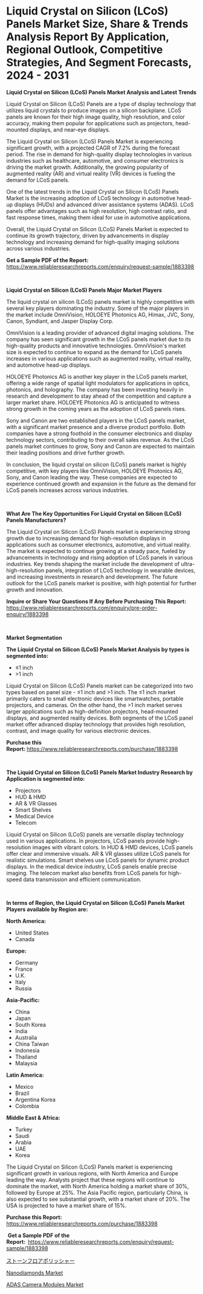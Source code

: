 <p><h1>Liquid Crystal on Silicon (LCoS) Panels Market Size, Share & Trends Analysis Report By Application, Regional Outlook, Competitive Strategies, And Segment Forecasts, 2024 - 2031</h1></p><p><strong>Liquid Crystal on Silicon (LCoS) Panels Market Analysis and Latest Trends</strong></p>
<p><p>Liquid Crystal on Silicon (LCoS) Panels are a type of display technology that utilizes liquid crystals to produce images on a silicon backplane. LCoS panels are known for their high image quality, high resolution, and color accuracy, making them popular for applications such as projectors, head-mounted displays, and near-eye displays.</p><p>The Liquid Crystal on Silicon (LCoS) Panels Market is experiencing significant growth, with a projected CAGR of 7.2% during the forecast period. The rise in demand for high-quality display technologies in various industries such as healthcare, automotive, and consumer electronics is driving the market growth. Additionally, the growing popularity of augmented reality (AR) and virtual reality (VR) devices is fueling the demand for LCoS panels.</p><p>One of the latest trends in the Liquid Crystal on Silicon (LCoS) Panels Market is the increasing adoption of LCoS technology in automotive head-up displays (HUDs) and advanced driver assistance systems (ADAS). LCoS panels offer advantages such as high resolution, high contrast ratio, and fast response times, making them ideal for use in automotive applications.</p><p>Overall, the Liquid Crystal on Silicon (LCoS) Panels Market is expected to continue its growth trajectory, driven by advancements in display technology and increasing demand for high-quality imaging solutions across various industries.</p></p>
<p><strong>Get a Sample PDF of the Report:&nbsp;</strong> <a href="https://www.reliableresearchreports.com/enquiry/request-sample/1883398">https://www.reliableresearchreports.com/enquiry/request-sample/1883398</a></p>
<p>&nbsp;</p>
<p><strong>Liquid Crystal on Silicon (LCoS) Panels Major Market Players</strong></p>
<p><p>The liquid crystal on silicon (LCoS) panels market is highly competitive with several key players dominating the industry. Some of the major players in the market include OmniVision, HOLOEYE Photonics AG, Himax, JVC, Sony, Canon, Syndiant, and Jasper Display Corp.</p><p>OmniVision is a leading provider of advanced digital imaging solutions. The company has seen significant growth in the LCoS panels market due to its high-quality products and innovative technologies. OmniVision's market size is expected to continue to expand as the demand for LCoS panels increases in various applications such as augmented reality, virtual reality, and automotive head-up displays.</p><p>HOLOEYE Photonics AG is another key player in the LCoS panels market, offering a wide range of spatial light modulators for applications in optics, photonics, and holography. The company has been investing heavily in research and development to stay ahead of the competition and capture a larger market share. HOLOEYE Photonics AG is anticipated to witness strong growth in the coming years as the adoption of LCoS panels rises.</p><p>Sony and Canon are two established players in the LCoS panels market, with a significant market presence and a diverse product portfolio. Both companies have a strong foothold in the consumer electronics and display technology sectors, contributing to their overall sales revenue. As the LCoS panels market continues to grow, Sony and Canon are expected to maintain their leading positions and drive further growth.</p><p>In conclusion, the liquid crystal on silicon (LCoS) panels market is highly competitive, with key players like OmniVision, HOLOEYE Photonics AG, Sony, and Canon leading the way. These companies are expected to experience continued growth and expansion in the future as the demand for LCoS panels increases across various industries.</p></p>
<p>&nbsp;</p>
<p><strong>What Are The Key Opportunities For Liquid Crystal on Silicon (LCoS) Panels Manufacturers?</strong></p>
<p><p>The Liquid Crystal on Silicon (LCoS) Panels market is experiencing strong growth due to increasing demand for high-resolution displays in applications such as consumer electronics, automotive, and virtual reality. The market is expected to continue growing at a steady pace, fueled by advancements in technology and rising adoption of LCoS panels in various industries. Key trends shaping the market include the development of ultra-high-resolution panels, integration of LCoS technology in wearable devices, and increasing investments in research and development. The future outlook for the LCoS panels market is positive, with high potential for further growth and innovation.</p></p>
<p><strong>Inquire or Share Your Questions If Any Before Purchasing This Report:</strong> <a href="https://www.reliableresearchreports.com/enquiry/pre-order-enquiry/1883398">https://www.reliableresearchreports.com/enquiry/pre-order-enquiry/1883398</a></p>
<p>&nbsp;</p>
<p><strong>Market Segmentation</strong></p>
<p><strong>The Liquid Crystal on Silicon (LCoS) Panels Market Analysis by types is segmented into:</strong></p>
<p><ul><li>≤1 inch</li><li>>1 inch</li></ul></p>
<p><p>Liquid Crystal on Silicon (LCoS) Panels market can be categorized into two types based on panel size - ≤1 inch and >1 inch. The ≤1 inch market primarily caters to small electronic devices like smartwatches, portable projectors, and cameras. On the other hand, the >1 inch market serves larger applications such as high-definition projectors, head-mounted displays, and augmented reality devices. Both segments of the LCoS panel market offer advanced display technology that provides high resolution, contrast, and image quality for various electronic devices.</p></p>
<p><strong>Purchase this Report:&nbsp;</strong><a href="https://www.reliableresearchreports.com/purchase/1883398">https://www.reliableresearchreports.com/purchase/1883398</a></p>
<p>&nbsp;</p>
<p><strong>The Liquid Crystal on Silicon (LCoS) Panels Market Industry Research by Application is segmented into:</strong></p>
<p><ul><li>Projectors</li><li>HUD & HMD</li><li>AR & VR Glasses</li><li>Smart Shelves</li><li>Medical Device</li><li>Telecom</li></ul></p>
<p><p>Liquid Crystal on Silicon (LCoS) panels are versatile display technology used in various applications. In projectors, LCoS panels provide high-resolution images with vibrant colors. In HUD & HMD devices, LCoS panels offer clear and immersive visuals. AR & VR glasses utilize LCoS panels for realistic simulations. Smart shelves use LCoS panels for dynamic product displays. In the medical device industry, LCoS panels enable precise imaging. The telecom market also benefits from LCoS panels for high-speed data transmission and efficient communication.</p></p>
<p>&nbsp;</p>
<p><strong>In terms of Region, the Liquid Crystal on Silicon (LCoS) Panels Market Players available by Region are:</strong></p>
<p>
    <p> <strong> North America: </strong>
        <ul>
            <li>United States</li>
            <li>Canada</li>
        </ul>
        </p> 
    <p> <strong> Europe: </strong>
        <ul>
            <li>Germany</li>
            <li>France</li>
            <li>U.K.</li>
            <li>Italy</li>
            <li>Russia</li>
        </ul>
        </p> 
    <p> <strong> Asia-Pacific: </strong>
        <ul>
            <li>China</li>
            <li>Japan</li>
            <li>South Korea</li>
            <li>India</li>
            <li>Australia</li>
            <li>China Taiwan</li>
            <li>Indonesia</li>
            <li>Thailand</li>
            <li>Malaysia</li>
        </ul>
        </p> 
    <p> <strong> Latin America: </strong>
        <ul>
            <li>Mexico</li>
            <li>Brazil</li>
            <li>Argentina Korea</li>
            <li>Colombia</li>
        </ul>
        </p> 
    <p> <strong> Middle East & Africa: </strong>
        <ul>
            <li>Turkey</li>
            <li>Saudi</li>
            <li>Arabia</li>
            <li>UAE</li>
            <li>Korea</li>
        </ul>
    </p>
    </p>
<p><p>The Liquid Crystal on Silicon (LCoS) Panels market is experiencing significant growth in various regions, with North America and Europe leading the way. Analysts project that these regions will continue to dominate the market, with North America holding a market share of 30%, followed by Europe at 25%. The Asia Pacific region, particularly China, is also expected to see substantial growth, with a market share of 20%. The USA is projected to have a market share of 15%.</p></p>
<p><strong>Purchase this Report: </strong><a href="https://www.reliableresearchreports.com/purchase/1883398">https://www.reliableresearchreports.com/purchase/1883398</a></p>
<p>&nbsp;<strong>Get a Sample PDF of the Report:&nbsp;&nbsp;</strong><a href="https://www.reliableresearchreports.com/enquiry/request-sample/1883398">https://www.reliableresearchreports.com/enquiry/request-sample/1883398</a></p>
<p><strong></strong></p>
<p><p><a href="https://github.com/mreklxf44233/Market-Research-Report-List-1/blob/main/789160613913.md">ストーンフロアポリッシャー</a></p><p><a href="https://natural-crush-b99.notion.site/Nanodiamonds-Market-Provides-Detailed-Segmentation-of-this-Market-based-on-Type-Application-and-Re-7311ed0c9c6a4f65825b6df749c9ee3b">Nanodiamonds Market</a></p><p><a href="https://github.com/CliffMedina6/Market-Research-Report-List-4/blob/main/adas-camera-modules-market.md">ADAS Camera Modules Market</a></p></p>